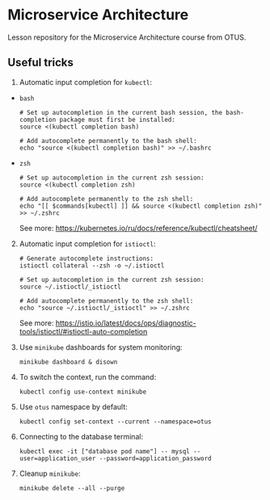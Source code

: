 # Microservice Architecture

Lesson repository for the Microservice Architecture course from OTUS.

## Useful tricks

1. Automatic input completion for `kubectl`:

* `bash`

   ```shell
   # Set up autocompletion in the current bash session, the bash-completion package must first be installed:
   source <(kubectl completion bash)

   # Add autocomplete permanently to the bash shell:
   echo "source <(kubectl completion bash)" >> ~/.bashrc
   ```

* `zsh`

    ```shell
    # Set up autocompletion in the current zsh session:
    source <(kubectl completion zsh)
  
    # Add autocomplete permanently to the zsh shell:
    echo "[[ $commands[kubectl] ]] && source <(kubectl completion zsh)" >> ~/.zshrc
    ```

  See more: https://kubernetes.io/ru/docs/reference/kubectl/cheatsheet/

2. Automatic input completion for `istioctl`:

    ```shell
    # Generate autocomplete instructions:
    istioctl collateral --zsh -o ~/.istioctl
   
    # Set up autocompletion in the current zsh session:
    source ~/.istioctl/_istioctl
   
    # Add autocomplete permanently to the zsh shell:
    echo "source ~/.istioctl/_istioctl" >> ~/.zshrc
    ```
   
    See more: https://istio.io/latest/docs/ops/diagnostic-tools/istioctl/#istioctl-auto-completion

3. Use `minikube` dashboards for system monitoring:

    ```shell
    minikube dashboard & disown
    ```

4. To switch the context, run the command:

    ```shell
    kubectl config use-context minikube
    ```

5. Use `otus` namespace by default:

    ```shell
    kubectl config set-context --current --namespace=otus
    ```

6. Connecting to the database terminal:

    ```shell
    kubectl exec -it ["database pod name"] -- mysql --user=application_user --password=application_password
    ```

7. Cleanup `minikube`:

    ```shell
    minikube delete --all --purge
    ```
